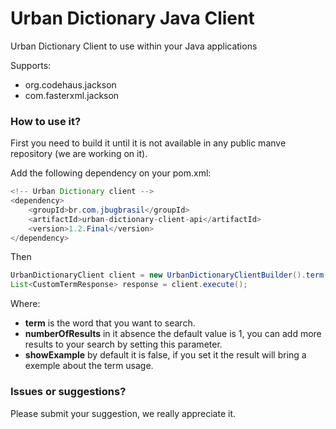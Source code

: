 # Urban Dictionary Java Client
Urban Dictionary Client to use within your Java applications


Supports:
- org.codehaus.jackson
- com.fasterxml.jackson

### How to use it?
First you need to build it until it is not available in any public manve repository (we are working on it).

Add the following dependency on your pom.xml:

```java
<!-- Urban Dictionary client -->
<dependency>
    <groupId>br.com.jbugbrasil</groupId>
    <artifactId>urban-dictionary-client-api</artifactId>
    <version>1.2.Final</version>
</dependency>
```

Then

```java
UrbanDictionaryClient client = new UrbanDictionaryClientBuilder().term("lol").numberOfResults(1).showExample().build();
List<CustomTermResponse> response = client.execute();
```

Where:
- **term** is the word that you want to search.
- **numberOfResults** in it absence the default value is 1, you can add more results to your search by setting this parameter.
- **showExample** by default it is false, if you set it the result will bring a exemple about the term usage.

### Issues or suggestions?
Please submit your suggestion, we really appreciate it.
